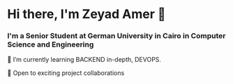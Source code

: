 # Hi there, I'm Zeyad Amer 👋
### I'm a Senior Student at German University in Cairo in Computer Science and Engineering

🌱 I’m currently learning BACKEND in-depth, DEVOPS.

🤝 Open to exciting project collaborations

<!--
**ZeyadAmer/ZeyadAmer** is a ✨ _special_ ✨ repository because its `README.md` (this file) appears on your GitHub profile.

Here are some ideas to get you started:

- 🔭 I’m currently working on ...
- 🌱 I’m currently learning ...
- 👯 I’m looking to collaborate on ...
- 🤔 I’m looking for help with ...
- 💬 Ask me about ...
- 📫 How to reach me: ...
- 😄 Pronouns: ...
- ⚡ Fun fact: ...
-->
